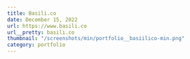 ```yaml
---
title: Basili.co
date: December 15, 2022
url: https://www.basili.co
url__pretty: basili.co
thumbnail: "/screenshots/min/portfolio__basiilico-min.png"
category: portfolio
---
```

